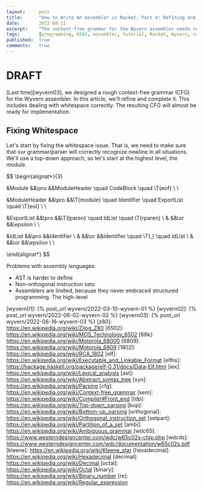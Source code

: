 ```yaml
---
layout:     post
title:      "How to Write An Assembler in Racket, Part 4: Refining and Completing The Context-Free Grammar"
date:       2022-08-11
excerpt:    "The context-free grammar for the Wyvern assembler needs refinement and completion before it can be transformed for parser and lexer generation"
tags:       [programming, 6502, assembler, tutorial, Racket, Wyvern, context-free grammar]
published:  true
comments:   true
---
```

# DRAFT

[Last time][wyvern03], we designed a rough context-free grammar (CFG) for the Wyvern assembler. In this article, we'll refine and complete it. This includes dealing with whitespace correctly. The resulting CFG will almost be ready for implementation.

## Fixing Whitespace

Let's start by fixing the whitespace issue. That is, we need to make sure that our grammar/parser will correctly recognize newline in all situations. We'll use a top-down approach, so let's start at the highest level, the module:

$$
\begin{alignat*}{3}

&Module             &&\pro &&ModuleHeader \quad CodeBlock \quad \T{eof}  \\
\\

&ModuleHeader       &&\pro &&\T{module} \quad Identifier \quad ExportList \quad \T{eol}  \\
\\

&ExportList         &&\pro &&\T{lparen} \quad IdList \quad \T{rparen}  \\
&                   &&\or  &&\epsilon  \\
\\

&IdList             &&\pro &&Identifier  \\
&                   &&\or  &&Identifier \quad \T{,} \quad IdList  \\
&                   &&\or  &&\epsilon  \\
\\

\end{alignat*}
$$

Problems with assembly languages:

* AST is harder to define
* Non-orthogonal instruction sets
* Assemblers are limited, because they never embraced structured programming. The high-level


[wyvern01]: {% post_url wyvern/2022-03-10-wyvern-01 %}
[wyvern02]: {% post_url wyvern/2022-06-02-wyvern-02 %}
[wyvern03]: {% post_url wyvern/2022-06-16-wyvern-03 %}
[z80]: https://en.wikipedia.org/wiki/Zilog_Z80
[6502]: https://en.wikipedia.org/wiki/MOS_Technology_6502
[68k]: https://en.wikipedia.org/wiki/Motorola_68000
[6809]: https://en.wikipedia.org/wiki/Motorola_6809
[1802]: https://en.wikipedia.org/wiki/RCA_1802
[elf]: https://en.wikipedia.org/wiki/Executable_and_Linkable_Format
[elfhs]: https://hackage.haskell.org/package/elf-0.31/docs/Data-Elf.html
[lex]: https://en.wikipedia.org/wiki/Lexical_analysis
[ast]: https://en.wikipedia.org/wiki/Abstract_syntax_tree
[syn]: https://en.wikipedia.org/wiki/Parsing
[cfg]: https://en.wikipedia.org/wiki/Context-free_grammar
[sem]: https://en.wikipedia.org/wiki/Compiler#Front_end
[tdp]: https://en.wikipedia.org/wiki/Top-down_parsing
[bup]: https://en.wikipedia.org/wiki/Bottom-up_parsing
[orthogonal]: https://en.wikipedia.org/wiki/Orthogonal_instruction_set
[setpart]: https://en.wikipedia.org/wiki/Partition_of_a_set
[ambi]: https://en.wikipedia.org/wiki/Ambiguous_grammar
[wdc65]: https://www.westerndesigncenter.com/wdc/w65c02s-chip.php
[wdcds]: https://www.westerndesigncenter.com/wdc/documentation/w65c02s.pdf
[kleene]: https://en.wikipedia.org/wiki/Kleene_star
[hexadecimal]: https://en.wikipedia.org/wiki/Hexadecimal
[decimal]: https://en.wikipedia.org/wiki/Decimal
[octal]: https://en.wikipedia.org/wiki/Octal
[binary]: https://en.wikipedia.org/wiki/Binary_number
[re]: https://en.wikipedia.org/wiki/Regular_expression
